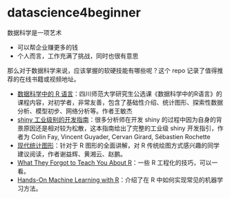 # datascience4beginner

数据科学是一项艺术

- 可以帮企业赚更多的钱
- 个人而言，工作充满了挑战，同时也很有意思

那么对于数据科学来说，应该掌握的软硬技能有哪些呢？这个 repo 记录了值得推荐的在线书籍或视频地址。

- [数据科学中的 R 语言](https://bookdown.org/wangminjie/R4DS)：四川师范大学研究生公选课《数据科学中的R语言》的课程内容，对初学者，非常友善，包含了基础性介绍、统计图形、探索性数据分析、模型初步、网络分析等。作者王敏杰
- [shiny 工业级别的开发指南](https://thinkr-open.github.io/building-shiny-apps-workflow/)：很多分析师在开发 shiny 的过程中因为自身的背景原因还是相对较为松散，这本指南给出了完整的工业级 shiny 开发指引，作者为 Colin Fay, Vincent Guyader, Cervan Girard, Sébastien Rochette
- [现代统计图形](https://bookdown.org/xiangyun/msg/)：针对于 R 图形的全面讲解，对 R 传统绘图方式感兴趣的同学建议阅读，作者谢益辉、黄湘云、赵鹏。
- [What They Forgot to Teach You About R](https://rstats.wtf/)：一些 R 工程化的技巧，可以一看。
- [Hands-On Machine Learning with R](https://bradleyboehmke.github.io/HOML/)：介绍了在 R 中如何实现常见的机器学习方法。


